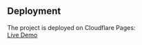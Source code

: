## Deployment

The project is deployed on Cloudflare Pages:  
[Live Demo](https://imaginative-starship-ce4943.netlify.app/)
